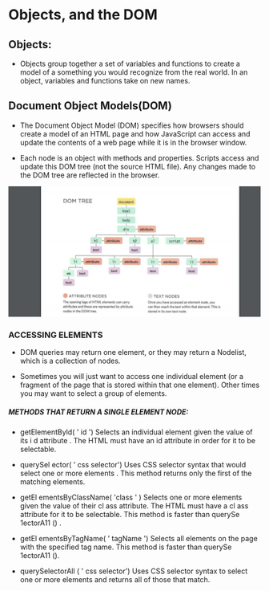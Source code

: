 #  Objects, and the DOM

## Objects:

* Objects group together a set of variables and functions to create a model
  of a something you would recognize from the real world. In an object,
  variables and functions take on new names.

## Document Object Models(DOM)

* The Document Object Model (DOM) specifies how browsers should create a model of an HTML
  page and how JavaScript can access and update the contents of a web page while it is in the
  browser window.


 * Each node is an object with methods and properties. Scripts access and update this DOM tree (not the source HTML file). Any changes made to the DOM tree are reflected in the browser.

![image](/image/node.png)


### ACCESSING ELEMENTS

* DOM queries may return one element, or they may return a Nodelist,
which is a collection of nodes.

* Sometimes you will just want to access one
individual element (or a fragment of the page that
is stored within that one element). Other times you
may want to select a group of elements.


##### METHODS THAT RETURN A SINGLE ELEMENT NODE:

* getElementByld( ' id ')
Selects an individual element given the value of its i d attribute . The HTML must have an id attribute in order for it to be selectable.

* querySel ector( ' css selector')
Uses CSS selector syntax that would select one or more elements .
This method returns only the first of the matching elements.

* getEl ementsByClassName( 'class ' )
Selects one or more elements given the value of their cl ass attribute. The HTML must have a cl ass attribute for it to be selectable. This method is faster than querySe 1ectorA11 () . 

* getEl ementsByTagName( ' tagName ')
Selects all elements on the page with the specified tag name. This method is faster than querySe 1ectorA11 ().

* querySelectorAll ( ' css selector')
Uses CSS selector syntax to select one or more elements and returns all of those that match.







